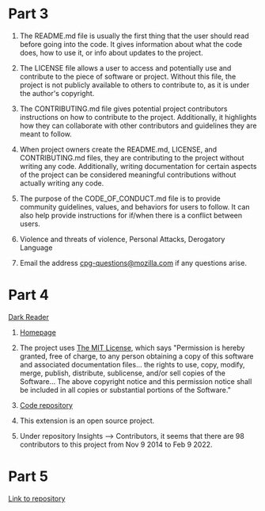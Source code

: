 # Part 3


1. The README.md file is usually the first thing that the user should read before going into the code. It gives information about what the code does, how to use it, or info about updates to the project.

2. The LICENSE file allows a user to access and potentially use and contribute to the piece of software or project. Without this file, the project is not publicly available to others to contribute to, as it is under the author's copyright. 

3. The CONTRIBUTING.md file gives potential project contributors instructions on how to contribute to the project. Additionally, it highlights how they can collaborate with other contributors and guidelines they are meant to follow. 

4. When project owners create the README.md, LICENSE, and CONTRIBUTING.md files, they are contributing to the project without writing any code. Additionally, writing documentation for certain aspects of the project can be considered meaningful contributions without actually writing any code. 

5. The purpose of the CODE_OF_CONDUCT.md file is to provide community guidelines, values, and behaviors for users to follow. It can also help provide instructions for if/when there is a conflict between users. 

6. Violence and threats of violence, Personal Attacks, Derogatory Language

7. Email the address cpg-questions@mozilla.com if any questions arise.

# Part 4

[Dark Reader](https://addons.mozilla.org/en-US/firefox/addon/darkreader/?utm_source=addons.mozilla.org&utm_medium=referral&utm_content=search)

1. [Homepage](https://darkreader.org/)

2. The project uses [The MIT License](https://opensource.org/licenses/mit-license.php), which says "Permission is hereby granted, free of charge, to any person obtaining a copy of this software and associated documentation files... the rights to use, copy, modify, merge, publish, distribute, sublicense, and/or sell copies of the Software... The above copyright notice and this permission notice shall be included in all copies or substantial portions of the Software." 

3. [Code repository](https://github.com/darkreader/darkreader)

4. This extension is an open source project.

5. Under repository Insights --> Contributors, it seems that there are 98 contributors to this project from Nov 9 2014 to Feb 9 2022.

# Part 5
[Link to repository](https://github.com/ossd-sp22/blinking_borders)

